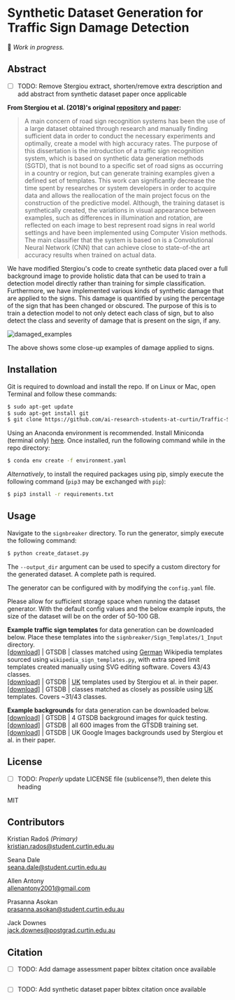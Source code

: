 # Synthetic Dataset Generation for Traffic Sign Damage Detection

🚧 *Work in progress.*

## Abstract
- [ ] TODO: Remove Stergiou extract, shorten/remove extra description and add abstract from synthetic dataset paper once applicable

**From Stergiou et al. (2018)'s original [repository](https://github.com/alexandrosstergiou/Traffic-Sign-Recognition-basd-on-Synthesised-Training-Data) and [paper](https://www.mdpi.com/2504-2289/2/3/19):**
> A main concern of road sign recognition systems has been the use of a large dataset obtained through research and manually finding sufficient data in order to conduct the necessary experiments and optimally, create a model with high accuracy rates. The purpose of this dissertation is the introduction of a traffic sign recognition system, which is based on synthetic data generation methods (SGTD), that is not bound to a specific set of road signs as occurring in a country or region, but can generate training examples given a defined set of templates. This work can significantly decrease the time spent by researches or system developers in order to acquire data and allows the reallocation of the main project focus on the construction of the predictive model. Although, the training dataset is synthetically created, the variations in visual appearance between examples, such as differences in illumination and rotation, are reflected on each image to best represent road signs in real world settings and have been implemented using Computer Vision methods. The main classifier that the system is based on is a Convolutional Neural Network (CNN) that can achieve close to state-of-the art accuracy results when trained on actual data.

We have modified Stergiou's code to create synthetic data placed over a full background image to provide holistic data that can be used to train a detection model directly rather than training for simple classification. Furthermore, we have implemented various kinds of synthetic damage that are applied to the signs. This damage is quantified by using the percentage of the sign that has been changed or obscured. The purpose of this is to train a detection model to not only detect each class of sign, but to also detect the class and severity of damage that is present on the sign, if any.
 
 ![damaged_examples](https://github.com/BunningsWarehouseOfficial/Traffic-Sign-Damage-Detection-using-Synthesised-Training-Data/blob/main/Figures/Damaged_examples.png "Templates")
 
The above shows some close-up examples of damage applied to signs.

## Installation
Git is required to download and install the repo. If on Linux or Mac, open Terminal and follow these commands:
```sh
$ sudo apt-get update
$ sudo apt-get install git
$ git clone https://github.com/ai-research-students-at-curtin/Traffic-Sign-Damage-Detection-using-Synthesised-Training-Data.git
```

Using an Anaconda environment is recommended. Install Miniconda (terminal only) [here](https://docs.conda.io/en/latest/miniconda.html). Once installed, run the following command while in the repo directory:
```sh
$ conda env create -f environment.yaml
```

*Alternatively*, to install the required packages using pip, simply execute the following command (`pip3` may be exchanged with `pip`):
```sh
$ pip3 install -r requirements.txt
```

[comment]: <> (Note that the synthetic dataset SGTSD will need aprox. 10GB and the sample set used for training will be close to 1GB.)


## Usage
Navigate to the `signbreaker` directory. To run the generator, simply execute the following command:
```sh
$ python create_dataset.py
```
The `--output_dir` argument can be used to specify a custom directory for the generated dataset. A complete path is required.

The generator can be configured with by modifying the `config.yaml` file.

Please allow for sufficient storage space when running the dataset generator. With the default config values and the below example inputs, the size of the dataset will be on the order of 50-100 GB.

**Example traffic sign templates** for data generation can be downloaded below. Place these templates into the `signbreaker/Sign_Templates/1_Input` directory. \
[[download]](https://drive.google.com/file/d/1kMAPRSOs9RqAtQu6-fUEn1fqkazIC3Kt/view?usp=sharing) | GTSDB | classes matched using [German](https://en.wikipedia.org/wiki/Road_signs_in_Germany) Wikipedia templates sourced using `wikipedia_sign_templates.py`, with extra speed limit templates created manually using SVG editing software. Covers 43/43 classes. \
[[download]](https://drive.google.com/file/d/1dALYTwtGMGrEXROh8KWBdLzH2_1Jxzmu/view?usp=sharing) | GTSDB | [UK](https://www.gov.uk/guidance/traffic-sign-images) templates used by Stergiou et al. in their paper. \
[[download]](https://drive.google.com/file/d/19_muDfADDh83zwIndZE3bsfbFh9KrGKD/view?usp=sharing) | GTSDB | classes matched as closely as possible using [UK](https://www.gov.uk/guidance/traffic-sign-images) templates. Covers ~31/43 classes.

**Example backgrounds** for data generation can be downloaded below. \
[[download]](https://drive.google.com/file/d/1WCfWVruL0_WxnMaYJ-qzQD0cnFO478fh/view?usp=sharing) | GTSDB | 4 GTSDB background images for quick testing. \
[[download]](https://drive.google.com/file/d/1dWkyX9-lGEE59odbthu3zFdZT9ksQ2nS/view?usp=sharing) | GTSDB | all 600 images from the GTSDB training set. \
[[download]](https://drive.google.com/file/d/1LvKXLakMttnXL7w4R3dl-dgmkv59cpQK/view?usp=sharing) | GTSDB | UK Google Images backgrounds used by Stergiou et al. in their paper.

## License
- [ ] TODO: *Properly* update LICENSE file (sublicense?), then delete this heading

MIT

## Contributors
Kristian Radoš *(Primary)* \
kristian.rados@student.curtin.edu.au

Seana Dale \
seana.dale@student.curtin.edu.au

Allen Antony \
allenantony2001@gmail.com

Prasanna Asokan \
prasanna.asokan@student.curtin.edu.au

Jack Downes \
jack.downes@postgrad.curtin.edu.au

## Citation
- [ ] TODO: Add damage assessment paper bibtex citation once available
```
```
- [ ] TODO: Add synthetic dataset paper bibtex citation once available
```
```
